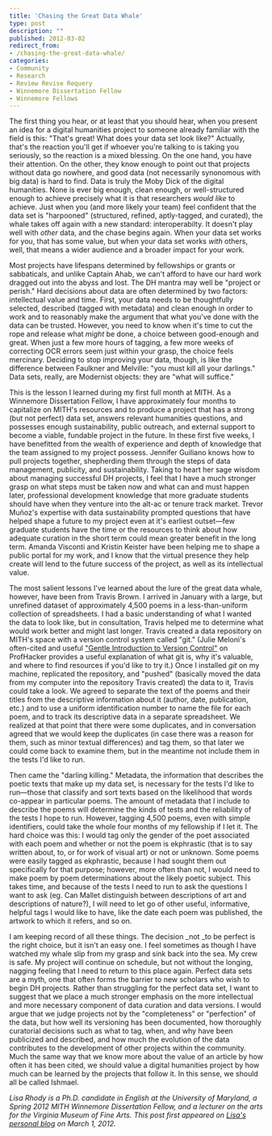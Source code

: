 ```yaml
---
title: 'Chasing the Great Data Whale'
type: post
description: ""
published: 2012-03-02
redirect_from: 
- /chasing-the-great-data-whale/
categories:
- Community
- Research
- Review Revise Requery
- Winnemore Dissertation Fellow
- Winnemore Fellows
---
```

The first thing you hear, or at least that you should hear, when you present an idea for a digital humanities project to someone already familiar with the field is this: "That's great! What does your data set look like?" Actually, that's the reaction you'll get if whoever you're talking to is taking you seriously, so the reaction is a mixed blessing. On the one hand, you have their attention. On the other, they know enough to point out that projects without data go nowhere, and good data (not necessarily synonomous with big data) is hard to find. Data is truly the Moby Dick of the digital humanities. None is ever big enough, clean enough, or well-structured enough to achieve precisely what it is that researchers _would like_ to achieve. Just when you (and more likely your team) feel confident that the data set is "harpooned" (structured, refined, aptly-tagged, and curated), the whale takes off again with a new standard: interoperabilty. It doesn't play well with _other_ data, and the chase begins again. When your data set works for you, that has some value, but when your data set works _with_ others, well, that means a wider audience and a broader impact for your work.

Most projects have lifespans determined by fellowships or grants or sabbaticals, and unlike Captain Ahab, we can't afford to have our hard work dragged out into the abyss and lost. The DH mantra may well be "project or perish." Hard decisions about data are often determined by two factors: intellectual value and time. First, your data needs to be thoughtfully selected, described (tagged with metadata) and clean enough in order to work and to reasonably make the argument that what you've done with the data can be trusted. However, you need to know when it's time to cut the rope and release what _might_ be done, a choice between good-enough and great. When just a few more hours of tagging, a few more weeks of correcting OCR errors seem just within your grasp, the choice feels mercinary. Deciding to stop improving your data, though, is like the difference between Faulkner and Melville: "you must kill all your darlings." Data sets, really, are Modernist objects: they are "what will suffice."

This is the lesson I learned during my first full month at MITH. As a Winnemore Dissertation Fellow, I have approximately four months to capitalize on MITH's resources and to produce a project that has a strong (but not perfect) data set, answers relevant humanities questions, and possesses enough sustainability, public outreach, and external support to become a viable, fundable project in the future. In these first five weeks, I have benefitted from the wealth of experience and depth of knowledge that the team assigned to my project possess. Jennifer Guiliano knows how to pull projects together, shepherding them through the steps of data management, publicity, and sustainability. Taking to heart her sage wisdom about managing successful DH projects, I feel that I have a much stronger grasp on what steps must be taken now and what can and must happen later, professional development knowledge that more graduate students should have when they venture into the alt-ac or tenure track market. Trevor Muñoz's expertise with data sustainability prompted questions that have helped shape a future to my project even at it's earliest outset—few graduate students have the time or the resources to think about how adequate curation in the short term could mean greater benefit in the long term. Amanda Visconti and Kristin Keister have been helping me to shape a public portal for my work, and I know that the virtual presence they help create will lend to the future success of the project, as well as its intellectual value.

The most salient lessons I've learned about the lure of the great data whale, however, have been from Travis Brown. I arrived in January with a large, but unrefined dataset of approximately 4,500 poems in a less-than-uniform collection of spreadsheets. I had a basic understanding of what I wanted the data to look like, but in consultation, Travis helped me to determine what would work better and might last longer. Travis created a data repository on MITH's space with a version control system called "git." (Julie Meloni's often-cited and useful ["Gentle Introduction to Version Control"](http://chronicle.com/blogs/profhacker/a-gentle-introduction-to-version-control/23064) on ProfHacker provides a useful explanation of what git is, why it's valuable, and where to find resources if you'd like to try it.) Once I installed _git_ on my machine, replicated the repository, and "pushed" (basically moved the data from my computer into the repository Travis created) the data to it, Travis could take a look. We agreed to separate the text of the poems and their titles from the descriptive information about it (author, date, publication, etc.) and to use a uniform identification number to name the file for each poem, and to track its descriptive data in a separate spreadsheet. We realized at that point that there were some duplicates, and in conversation agreed that we would keep the duplicates (in case there was a reason for them, such as minor textual differences) and tag them, so that later we could come back to examine them, but in the meantime not include them in the tests I'd like to run.

Then came the "darling killing." Metadata, the information that describes the poetic texts that make up my data set, is necessary for the tests I'd like to run—those that classify and sort texts based on the likelihood that words co-appear in particular poems. The amount of metadata that I include to describe the poems will determine the kinds of tests and the reliability of the tests I hope to run. However, tagging 4,500 poems, even with simple identifiers, could take the whole four months of my fellowship if I let it. The hard choice was this: I would tag only the gender of the poet associated with each poem and whether or not the poem is ekphrastic (that is to say written about, to, or for work of visual art) or not or unknown. Some poems were easily tagged as ekphrastic, because I had sought them out specifically for that purpose; however, more often than not, I would need to make poem by poem determinations about the likely poetic subject. This takes time, and because of the tests I need to run to ask the questions I want to ask (eg. Can Mallet distinguish between descriptions of art and descriptions of nature?), I will need to let go of other useful, informative, helpful tags I would like to have, like the date each poem was published, the artwork to which it refers, and so on.

I am keeping record of all these things. The decision \_not \_to be perfect is the right choice, but it isn't an easy one. I feel sometimes as though I have watched my whale slip from my grasp and sink back into the sea. My crew is safe. My project will continue on schedule, but not without the longing, nagging feeling that I need to return to this place again. Perfect data sets are a myth, one that often forms the barrier to new scholars who wish to begin DH projects. Rather than struggling for the perfect data set, I want to suggest that we place a much stronger emphasis on the more intellectual and more necessary component of data curation and data versions. I would argue that we judge projects not by the "completeness" or "perfection" of the data, but how well its versioning has been documented, how thoroughly curatorial decisions such as what to tag, when, and why have been publicized and described, and how much the evolution of the data contributes to the development of other projects within the community. Much the same way that we know more about the value of an article by how often it has been cited, we should value a digital humanities project by how much can be learned by the projects that follow it. In this sense, we should all be called Ishmael.

_Lisa Rhody is a Ph.D. candidate in English at the University of Maryland, a Spring 2012 MITH Winnemore Dissertation Fellow, and a lecturer on the arts for the Virginia Museum of Fine Arts. This post first appeared on [Lisa's personal blog](http://lisa.therhodys.net/) on March 1, 2012._
